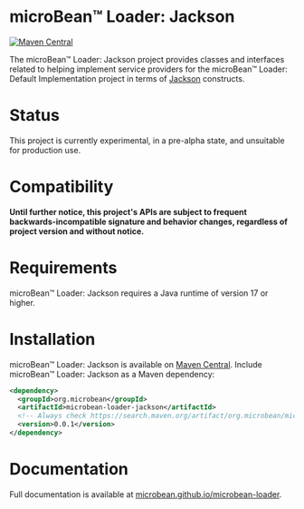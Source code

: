 # microBean™ Loader: Jackson

[![Maven Central](https://maven-badges.herokuapp.com/maven-central/org.microbean/microbean-loader-jackson/badge.svg)](https://maven-badges.herokuapp.com/maven-central/org.microbean/microbean-loader-jackson)

The microBean™ Loader: Jackson project provides classes and interfaces
related to helping implement service providers for the microBean™
Loader: Default Implementation project in terms of
[Jackson](https://github.com/FasterXML/jackson-databind) constructs.

# Status

This project is currently experimental, in a pre-alpha state, and
unsuitable for production use.

# Compatibility

**Until further notice, this project's APIs are subject to frequent
backwards-incompatible signature and behavior changes, regardless of
project version and without notice.**

# Requirements

microBean™ Loader: Jackson requires a Java runtime of version 17 or
higher.

# Installation

microBean™ Loader: Jackson is available on [Maven
Central](https://search.maven.org/).  Include microBean™ Loader:
Jackson as a Maven dependency:

```xml
<dependency>
  <groupId>org.microbean</groupId>
  <artifactId>microbean-loader-jackson</artifactId>
  <!-- Always check https://search.maven.org/artifact/org.microbean/microbean-loader-jackson for up-to-date available versions. -->
  <version>0.0.1</version>
</dependency>
```

# Documentation

Full documentation is available at
[microbean.github.io/microbean-loader](https://microbean.github.io/microbean-loader/).
